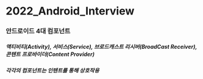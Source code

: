 # 2022_Android_Interview
### 안드로이드 4대 컴포넌트
##### 액티비티(Activity), 서비스(Service), 브로드캐스트 리시버(BroadCast Receiver), 콘텐트 프로바이더(Content Provider)
##### 각각의 컴포넌트는 인텐트를 통해 상호작용

